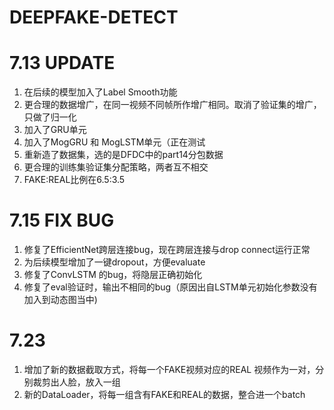 # DEEPFAKE-DETECT

# 7.13 UPDATE
1. 在后续的模型加入了Label Smooth功能
2. 更合理的数据增广，在同一视频不同帧所作增广相同。取消了验证集的增广，只做了归一化
3. 加入了GRU单元
4. 加入了MogGRU 和 MogLSTM单元（正在测试
5. 重新造了数据集，选的是DFDC中的part14分包数据
6. 更合理的训练集验证集分配策略，两者互不相交
7. FAKE:REAL比例在6.5:3.5

# 7.15 FIX BUG

1. 修复了EfficientNet跨层连接bug，现在跨层连接与drop connect运行正常
2. 为后续模型增加了一键dropout，方便evaluate
3. 修复了ConvLSTM 的bug，将隐层正确初始化
4. 修复了eval验证时，输出不相同的bug（原因出自LSTM单元初始化参数没有加入到动态图当中)

# 7.23

1. 增加了新的数据截取方式，将每一个FAKE视频对应的REAL 视频作为一对，分别裁剪出人脸，放入一组
2. 新的DataLoader，将每一组含有FAKE和REAL的数据，整合进一个batch